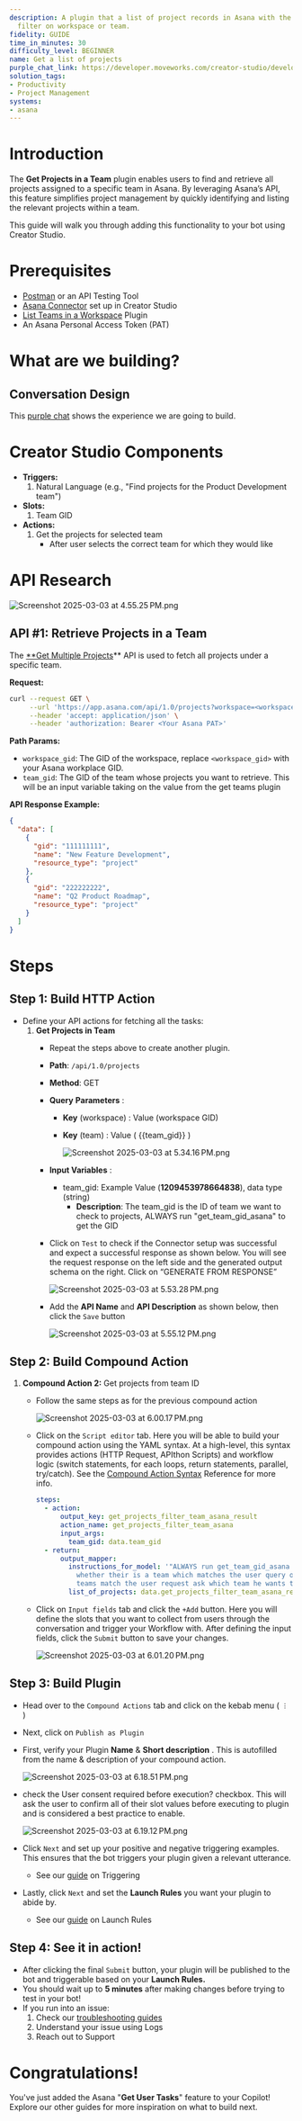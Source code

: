 ```yaml
---
description: A plugin that a list of project records in Asana with the ability to
  filter on workspace or team.
fidelity: GUIDE
time_in_minutes: 30
difficulty_level: BEGINNER
name: Get a list of projects
purple_chat_link: https://developer.moveworks.com/creator-studio/developer-tools/purple-chat-builder/?workspace=%7B%22title%22%3A%22My+Workspace%22%2C%22botSettings%22%3A%7B%22name%22%3A%22%22%2C%22imageUrl%22%3A%22%22%7D%2C%22mocks%22%3A%5B%7B%22id%22%3A2645%2C%22title%22%3A%22New+Mock%22%2C%22transcript%22%3A%7B%22settings%22%3A%7B%22colorStyle%22%3A%22LIGHT%22%2C%22startTime%22%3A%2211%3A43+AM%22%2C%22defaultPerson%22%3A%22GWEN%22%2C%22editable%22%3Atrue%2C%22botName%22%3A%22%22%2C%22botImageUrl%22%3A%22%22%7D%2C%22messages%22%3A%5B%7B%22from%22%3A%22USER%22%2C%22text%22%3A%22List+Asana+projects+for+the+Marketing+team.%22%7D%2C%7B%22from%22%3A%22ANNOTATION%22%2C%22text%22%3A%22Checks+for+available+workspaces+and+teams+in+Asana.%22%7D%2C%7B%22from%22%3A%22BOT%22%2C%22text%22%3A%22%3Cp%3EThe+following+workspaces+exist+within+the+Marketing+team.+Which+workspace+do+you+want+to+list+projects+for%3F%3C%2Fp%3E%22%2C%22cards%22%3A%5B%7B%22title%22%3A%22%3Cp%3EWorkspace+1%3A+Global+Marketing%3C%2Fp%3E%22%7D%2C%7B%22title%22%3A%22%3Cp%3EWorkspace+2%3A+Product+Launches%3C%2Fp%3E%22%7D%2C%7B%22title%22%3A%22%3Cp%3EWorkspace+3%3A+Brand+Strategy%3C%2Fp%3E%22%7D%5D%7D%2C%7B%22from%22%3A%22USER%22%2C%22text%22%3A%22%3Cp%3EGlobal+Marketing%3C%2Fp%3E%22%7D%2C%7B%22from%22%3A%22ANNOTATION%22%2C%22text%22%3A%22Filters+projects+in+the+%27Global+Marketing%27+workspace+for+the+%27Marketing%27+team.%22%7D%2C%7B%22from%22%3A%22BOT%22%2C%22text%22%3A%22%3Cp%3EListing+projects+in+%27Global+Marketing%27+workspace+for+the+Marketing+team%3A%3C%2Fp%3E%22%2C%22cards%22%3A%5B%7B%22title%22%3A%22%3Cp%3EProject%3A+Social+Media+Campaign%3C%2Fp%3E%22%2C%22text%22%3A%22%3Cp%3EStatus%3A+In+Progress%3C%2Fp%3E%22%7D%2C%7B%22title%22%3A%22%3Cp%3EProject%3A+Email+Marketing+Automation%3C%2Fp%3E%22%2C%22text%22%3A%22%3Cp%3EStatus%3A+Planning%3C%2Fp%3E%22%7D%2C%7B%22title%22%3A%22%3Cp%3EProject%3A+Influencer+Partnership%3C%2Fp%3E%22%2C%22text%22%3A%22%3Cp%3EStatus%3A+Launched%3C%2Fp%3E%22%7D%5D%7D%5D%7D%7D%5D%7D
solution_tags:
- Productivity
- Project Management
systems:
- asana
---
```


# **Introduction**

The **Get Projects in a Team** plugin enables users to find and retrieve all projects assigned to a specific team in Asana. By leveraging Asana’s API, this feature simplifies project management by quickly identifying and listing the relevant projects within a team.

This guide will walk you through adding this functionality to your bot using Creator Studio.

# **Prerequisites**

- [Postman](https://www.postman.com/) or an API Testing Tool
- [Asana Connector](https://developer.moveworks.com/creator-studio/resources/connector?id=asana) set up in Creator Studio
- [List Teams in a Workspace](https://developer.moveworks.com/creator-studio/resources/plugin/?id=asana-view-teams) Plugin
- An Asana Personal Access Token (PAT)

# **What are we building?**

## **Conversation Design**

This [purple chat](https://developer.moveworks.com/creator-studio/developer-tools/purple-chat-builder/?workspace=%7B%22title%22%3A%22My+Workspace%22%2C%22botSettings%22%3A%7B%22name%22%3A%22%22%2C%22imageUrl%22%3A%22%22%7D%2C%22mocks%22%3A%5B%7B%22id%22%3A2645%2C%22title%22%3A%22New+Mock%22%2C%22transcript%22%3A%7B%22settings%22%3A%7B%22colorStyle%22%3A%22LIGHT%22%2C%22startTime%22%3A%2211%3A43+AM%22%2C%22defaultPerson%22%3A%22GWEN%22%2C%22editable%22%3Atrue%2C%22botName%22%3A%22%22%2C%22botImageUrl%22%3A%22%22%7D%2C%22messages%22%3A%5B%7B%22from%22%3A%22USER%22%2C%22text%22%3A%22List+Asana+projects+for+the+Marketing+team.%22%7D%2C%7B%22from%22%3A%22ANNOTATION%22%2C%22text%22%3A%22Checks+for+available+workspaces+and+teams+in+Asana.%22%7D%2C%7B%22from%22%3A%22BOT%22%2C%22text%22%3A%22%3Cp%3EThe+following+workspaces+exist+within+the+Marketing+team.+Which+workspace+do+you+want+to+list+projects+for%3F%3C%2Fp%3E%22%2C%22cards%22%3A%5B%7B%22title%22%3A%22%3Cp%3EWorkspace+1%3A+Global+Marketing%3C%2Fp%3E%22%7D%2C%7B%22title%22%3A%22%3Cp%3EWorkspace+2%3A+Product+Launches%3C%2Fp%3E%22%7D%2C%7B%22title%22%3A%22%3Cp%3EWorkspace+3%3A+Brand+Strategy%3C%2Fp%3E%22%7D%5D%7D%2C%7B%22from%22%3A%22USER%22%2C%22text%22%3A%22%3Cp%3EGlobal+Marketing%3C%2Fp%3E%22%7D%2C%7B%22from%22%3A%22ANNOTATION%22%2C%22text%22%3A%22Filters+projects+in+the+%27Global+Marketing%27+workspace+for+the+%27Marketing%27+team.%22%7D%2C%7B%22from%22%3A%22BOT%22%2C%22text%22%3A%22%3Cp%3EListing+projects+in+%27Global+Marketing%27+workspace+for+the+Marketing+team%3A%3C%2Fp%3E%22%2C%22cards%22%3A%5B%7B%22title%22%3A%22%3Cp%3EProject%3A+Social+Media+Campaign%3C%2Fp%3E%22%2C%22text%22%3A%22%3Cp%3EStatus%3A+In+Progress%3C%2Fp%3E%22%7D%2C%7B%22title%22%3A%22%3Cp%3EProject%3A+Email+Marketing+Automation%3C%2Fp%3E%22%2C%22text%22%3A%22%3Cp%3EStatus%3A+Planning%3C%2Fp%3E%22%7D%2C%7B%22title%22%3A%22%3Cp%3EProject%3A+Influencer+Partnership%3C%2Fp%3E%22%2C%22text%22%3A%22%3Cp%3EStatus%3A+Launched%3C%2Fp%3E%22%7D%5D%7D%5D%7D%7D%5D%7D) shows the experience we are going to build.

# **Creator Studio Components**

- **Triggers:**
    1. Natural Language (e.g., "Find projects for the Product Development team")
- **Slots:**
    1. Team GID
- **Actions:**
    1. Get the projects for selected team
        - After user selects the correct team for which they would like

# **API Research**

![Screenshot 2025-03-03 at 4.55.25 PM.png](Get%20a%20list%20of%20my%20projects%2015b588d8909f802e9d68e619f7af092e/Screenshot_2025-03-03_at_4.55.25_PM.png)

## **API #1: Retrieve Projects in a Team**

The [**Get Multiple Projects](https://developers.asana.com/reference/getprojects)** API is used to fetch all projects under a specific team.

**Request:**

```bash
curl --request GET \
     --url 'https://app.asana.com/api/1.0/projects?workspace=<workspace_gid>&team={{team_gid}}&opt_fields=completed' \
     --header 'accept: application/json' \
     --header 'authorization: Bearer <Your Asana PAT>'
```

**Path Params:**

- `workspace_gid`: The GID of the workspace, replace `<workspace_gid>` with your Asana workplace GID.
- `team_gid`: The GID of the team whose projects you want to retrieve. This will be an input variable taking on the value from the get teams plugin

**API Response Example:**

```json
{
  "data": [
    {
      "gid": "111111111",
      "name": "New Feature Development",
      "resource_type": "project"
    },
    {
      "gid": "222222222",
      "name": "Q2 Product Roadmap",
      "resource_type": "project"
    }
  ]
}

```

# **Steps**

## **Step 1: Build HTTP Action**

- Define your API actions for fetching all the tasks:
    1. **Get Projects in Team**
        - Repeat the steps above to create another plugin.
        - **Path**: `/api/1.0/projects`
        - **Method**: GET
        - **Query** **Parameters** :
            - **Key** (workspace) : Value (workspace GID)
            - **Key** (team) : Value ( {{team_gid}} )
                
                ![Screenshot 2025-03-03 at 5.34.16 PM.png](Get%20a%20list%20of%20my%20projects%2015b588d8909f802e9d68e619f7af092e/Screenshot_2025-03-03_at_5.34.16_PM.png)
                
        - **Input Variables** :
            - team_gid: Example Value (**1209453978664838**), data type (string)
                - **Description**: The team_gid is the ID of team we want to check to projects, ALWAYS run "get_team_gid_asana" to get the GID
        - Click on `Test` to check if the Connector setup was successful and expect a successful response as shown below. You will see the request response on the left side and the generated output schema on the right. Click on “GENERATE FROM RESPONSE”
            
            ![Screenshot 2025-03-03 at 5.53.28 PM.png](Get%20a%20list%20of%20my%20projects%2015b588d8909f802e9d68e619f7af092e/Screenshot_2025-03-03_at_5.53.28_PM.png)
            
        - Add the **API Name** and **API Description** as shown below, then click the `Save` button
            
            ![Screenshot 2025-03-03 at 5.55.12 PM.png](Get%20a%20list%20of%20my%20projects%2015b588d8909f802e9d68e619f7af092e/Screenshot_2025-03-03_at_5.55.12_PM.png)
            

## **Step 2:** Build Compound Action

1. **Compound Action 2:** Get projects from team ID
    - Follow the same steps as for the previous compound action
        
        ![Screenshot 2025-03-03 at 6.00.17 PM.png](Get%20a%20list%20of%20my%20projects%2015b588d8909f802e9d68e619f7af092e/Screenshot_2025-03-03_at_6.00.17_PM.png)
        
    - Click on the `Script editor` tab. Here you will be able to build your compound action using the YAML syntax. At a high-level, this syntax provides actions (HTTP Request, APIthon Scripts) and workflow logic (switch statements, for each loops, return statements, parallel, try/catch). See the [Compound Action Syntax](https://developer.moveworks.com/creator-studio/reference/compound_actions_syntax/) Reference for more info.
        
        ```yaml
        steps:
          - action:
              output_key: get_projects_filter_team_asana_result
              action_name: get_projects_filter_team_asana
              input_args:
                team_gid: data.team_gid
          - return:
              output_mapper:
                instructions_for_model: '"ALWAYS run get_team_gid_asana and prompt the user
                  whether their is a team which matches the user query or if multiple
                  teams match the user request ask which team he wants to filter on"'
                list_of_projects: data.get_projects_filter_team_asana_result
        
        ```
        
    - Click on `Input fields` tab and click the `+Add` button. Here you will define the slots that you want to collect from users through the conversation and trigger your Workflow with. After defining the input fields, click the `Submit` button to save your changes.
        
        ![Screenshot 2025-03-03 at 6.01.20 PM.png](Get%20a%20list%20of%20my%20projects%2015b588d8909f802e9d68e619f7af092e/Screenshot_2025-03-03_at_6.01.20_PM.png)
        
    

## Step 3: Build Plugin

- Head over to the `Compound Actions` tab and click on the kebab menu ( `︙` )
- Next, click on `Publish as Plugin`
- First, verify your Plugin **Name** & **Short description** . This is autofilled from the name & description of your compound action.
    
    ![Screenshot 2025-03-03 at 6.18.51 PM.png](Get%20a%20list%20of%20my%20projects%2015b588d8909f802e9d68e619f7af092e/Screenshot_2025-03-03_at_6.18.51_PM.png)
    
- check the User consent required before execution? checkbox. This will ask the user to confirm all of their slot values before executing to plugin and is considered a best practice to enable.
    
    ![Screenshot 2025-03-03 at 6.19.12 PM.png](Get%20a%20list%20of%20my%20projects%2015b588d8909f802e9d68e619f7af092e/Screenshot_2025-03-03_at_6.19.12_PM.png)
    
- Click `Next` and set up your positive and negative triggering examples. This ensures that the bot triggers your plugin given a relevant utterance.
    - See our [guide](https://developer.moveworks.com/creator-studio/conversation-design/triggers/natural-language-triggers/#how-to-write-good-triggering-examples) on Triggering
- Lastly, click `Next` and set the **Launch Rules** you want your plugin to abide by.
    - See our [guide](https://developer.moveworks.com/creator-studio/administration/launch-options/) on Launch Rules

## **Step 4: See it in action!**

- After clicking the final `Submit` button, your plugin will be published to the bot and triggerable based on your **Launch Rules.**
- You should wait up to **5 minutes** after making changes before trying to test in your bot!
- If you run into an issue:
    1. Check our [troubleshooting guides](https://developer.moveworks.com/creator-studio/troubleshooting/support/)
    2. Understand your issue using Logs
    3. Reach out to Support

# **Congratulations!**

You've just added the Asana "**Get User Tasks**" feature to your Copilot! Explore our other guides for more inspiration on what to build next.